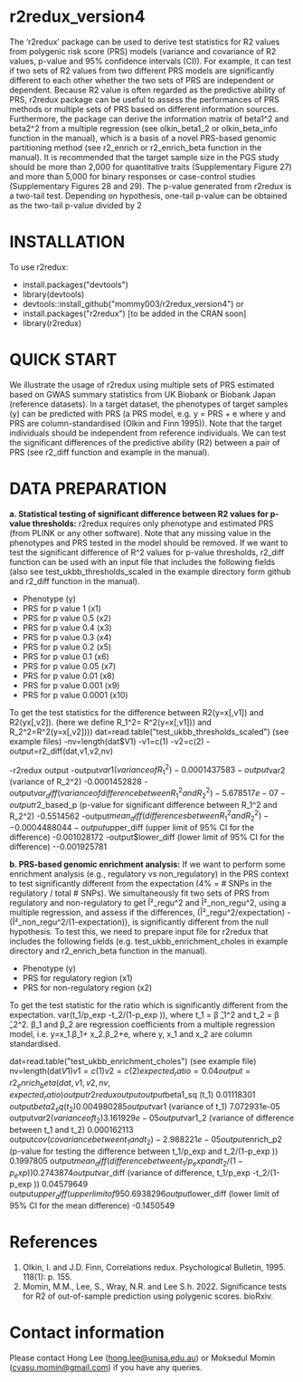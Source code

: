 # r2redux_version4

The ‘r2redux’ package can be used to derive test statistics for R2 values from polygenic risk score (PRS) models (variance and covariance of R2 values, p-value and 95% confidence intervals (CI)). For example, it can test if two sets of R2 values from two different PRS models are significantly different to each other whether the two sets of PRS are independent or dependent. Because R2 value is often regarded as the predictive ability of PRS, r2redux package can be useful to assess the performances of PRS methods or multiple sets of PRS based on different information sources. Furthermore, the package can derive the information matrix of beta1^2 and beta2^2 from a multiple regression (see olkin_beta1_2 or olkin_beta_info function in the manual), which is a basis of a novel PRS-based genomic partitioning method (see r2_enrich or r2_enrich_beta function in the manual). It is recommended that the target sample size in the PGS study should be more than 2,000 for quantitative traits (Supplementary Figure 27) and more than 5,000 for binary responses or case-control studies (Supplementary Figures 28 and 29). The p-value generated from r2redux is a two-tail test. Depending on hypothesis, one-tail p-value can be obtained as the two-tail p-value divided by 2

# INSTALLATION
To use r2redux:
- install.packages("devtools")
- library(devtools)
- devtools::install_github("mommy003/r2redux_version4") or
- install.packages("r2redux")  [to be added in the CRAN soon]
- library(r2redux)

# QUICK START
We illustrate the usage of r2redux using multiple sets of PRS estimated based on GWAS summary statistics from UK Biobank or Biobank Japan (reference datasets). In a target dataset, the phenotypes of target samples (y) can be predicted with PRS (a PRS model, e.g. y = PRS + e where y and PRS are column-standardised (Olkin and Finn 1995)). Note that the target individuals should be independent from reference individuals. We can test the significant differences of the predictive ability (R2) between a pair of PRS (see r2_diff function and example in the manual). 

# DATA PREPARATION
**a.	Statistical testing of significant difference between R2 values for p-value thresholds:** 
r2redux requires only phenotype and estimated PRS (from PLINK or any other software). Note that any missing value in the phenotypes and PRS tested in the model should be removed. If we want to test the significant difference of R^2 values for p-value thresholds, r2_diff function can be used with an input file that includes the following fields (also see test_ukbb_thresholds_scaled in the example directory form github and r2_diff function in the manual).


- Phenotype (y)
- PRS for p value 1 (x1)
- PRS for p value 0.5 (x2)
- PRS for p value 0.4 (x3)
- PRS for p value 0.3 (x4)
- PRS for p value 0.2 (x5)
- PRS for p value 0.1 (x6)
- PRS for p value 0.05 (x7)
- PRS for p value 0.01 (x8)
- PRS for p value 0.001 (x9)
- PRS for p value 0.0001 (x10)

To get the test statistics for the difference between R2(y=x[,v1]) and R2(yx[,v2]). (here we define R_1^2= R^2(y=x[,v1])) and R_2^2=R^2(y=x[,v2])))
dat=read.table("test_ukbb_thresholds_scaled") (see example files)
-nv=length(dat$V1)
-v1=c(1)
-v2=c(2)
-output=r2_diff(dat,v1,v2,nv)

-r2redux output
-output$var1 (variance of R_1^2)
-0.0001437583
-output$var2 (variance of R_2^2)
-0.0001452828
-output$var_diff (variance of difference between R_1^2and R_2^2)
-5.678517e-07
-output$r2_based_p (p-value for significant difference between R_1^2  and R_2^2)
-0.5514562
-output$mean_diff (differences between R_1^2 and R_2^2)
--0.0004488044
-output$upper_diff (upper limit of 95% CI for the difference)
-0.001028172
-output$lower_diff (lower limit of 95% CI for the difference)
--0.001925781

 
**b. PRS-based genomic enrichment analysis:**
If we want to perform some enrichment analysis (e.g., regulatory vs non_regulatory) in the PRS context to test significantly different from the expectation (4% = # SNPs in the regulatory / total # SNPs). We simultaneously fit two sets of PRS from regulatory and non-regulatory to get Î²_regu^2 and Î²_non_regu^2, using a multiple regression, and assess if the differences, (Î²_regu^2/expectation) - (Î²_non_regu^2/(1-expectation)), is significantly different from the null hypothesis. To test this, we need to prepare input file for r2redux that includes the following fields (e.g. test_ukbb_enrichment_choles in example directory and r2_enrich_beta function in the manual).
- Phenotype (y)
- PRS for regulatory region (x1)
- PRS for non-regulatory region (x2)      

To get the test statistic for the ratio which is significantly different from the expectation. var(t_1/p_exp -t_2/(1-p_exp )), where t_1 = β ̂_1^2  and t_2 = β ̂_2^2. β_1 and β_2 are regression coefficients from a multiple regression model, i.e. y=x_1.β_1+ x_2.β_2+e, where y, x_1 and x_2 are column standardised.

dat=read.table("test_ukbb_enrichment_choles") (see example file)
nv=length(dat$V1)
v1=c(1)
v2=c(2)
expected_ratio=0.04
output=r2_enrich_beta(dat,v1,v2,nv,expected_ratio)
output
r2redux output
output$beta1_sq (t_1)
0.01118301
output$beta2_sq (t_2)
0.004980285
output$var1 (variance of t_1)
7.072931e-05
output$var2 (variance of t_2)
3.161929e-05
output$var1_2 (variance of difference between t_1 and t_2) 
0.000162113  
output$cov (covariance between t_1 and t_2) 
-2.988221e-05
output$enrich_p2 (p-value for testing the difference between t_1/p_exp   and t_2/(1-p_exp ))
0.1997805
output$mean_diff (difference between t_1/p_exp   and t_2/(1-p_exp ))
0.2743874
output$var_diff (variance of difference, t_1/p_exp -t_2/(1-p_exp ))
0.04579649
output$upper_diff (upper limit of 95% CI for the mean difference)
0.6938296
output$lower_diff (lower limit of 95% CI for the mean difference)
-0.1450549


# References
1. Olkin, I. and J.D. Finn, Correlations redux. Psychological Bulletin, 1995. 118(1): p. 155.
2. Momin, M.M., Lee, S., Wray, N.R. and Lee S.h. 2022. Significance tests for R2 of out-of-sample prediction using polygenic scores. bioRxiv.

# Contact information
Please contact Hong Lee (hong.lee@unisa.edu.au) or Moksedul Momin (cvasu.momin@gmail.com) if you have any queries.
